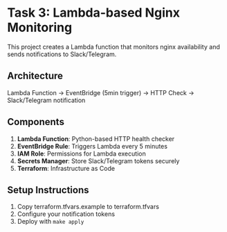 # Task 3: Lambda-based Nginx Monitoring

This project creates a Lambda function that monitors nginx availability and sends notifications to Slack/Telegram.

## Architecture

Lambda Function → EventBridge (5min trigger) → HTTP Check → Slack/Telegram notification

## Components

1. **Lambda Function**: Python-based HTTP health checker
2. **EventBridge Rule**: Triggers Lambda every 5 minutes  
3. **IAM Role**: Permissions for Lambda execution
4. **Secrets Manager**: Store Slack/Telegram tokens securely
5. **Terraform**: Infrastructure as Code

## Setup Instructions

1. Copy terraform.tfvars.example to terraform.tfvars
2. Configure your notification tokens
3. Deploy with `make apply`